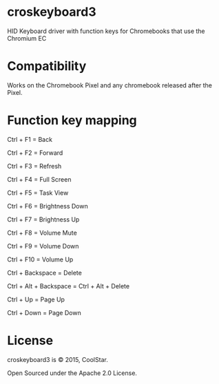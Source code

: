 # croskeyboard3
HID Keyboard driver with function keys for Chromebooks that use the Chromium EC

# Compatibility
Works on the Chromebook Pixel and any chromebook released after the Pixel.

# Function key mapping

Ctrl + F1 = Back

Ctrl + F2 = Forward

Ctrl + F3 = Refresh

Ctrl + F4 = Full Screen

Ctrl + F5 = Task View

Ctrl + F6 = Brightness Down

Ctrl + F7 = Brightness Up

Ctrl + F8 = Volume Mute

Ctrl + F9 = Volume Down

Ctrl + F10 = Volume Up

Ctrl + Backspace = Delete

Ctrl + Alt + Backspace = Ctrl + Alt + Delete

Ctrl + Up = Page Up

Ctrl + Down = Page Down

# License
croskeyboard3 is © 2015, CoolStar.

Open Sourced under the Apache 2.0 License.
